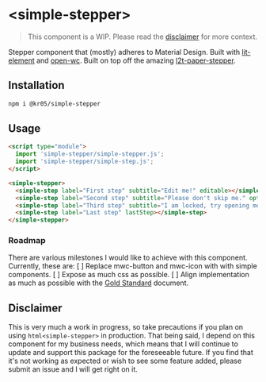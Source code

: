 # \<simple-stepper>

> This component is a WIP. Please read the [disclaimer](#Disclaimer) for more context.

Stepper component that (mostly) adheres to Material Design. Built with [lit-element](https://lit-element.polymer-project.org/) and [open-wc](https://github.com/open-wc/open-wc). Built on top off the amazing [l2t-paper-stepper](https://github.com/Link2Twenty/l2t-paper-stepper).

## Installation
```bash
npm i @kr05/simple-stepper
```

## Usage
```html
<script type="module">
  import 'simple-stepper/simple-stepper.js';
  import 'simple-stepper/simple-step.js';
</script>

<simple-stepper>
  <simple-step label="First step" subtitle="Edit me!" editable></simple-step>
  <simple-step label="Second step" subtitle="Please don't skip me." optional></simple-step>
  <simple-step label="Third step" subtitle="I am locked, try opening me." locked></simple-step>
  <simple-step label="Last step" lastStep></simple-step>
</simple-stepper>
```

### Roadmap
There are various milestones I would like to achieve with this component. Currently, these are:
[ ] Replace mwc-button and mwc-icon with with simple components.
[ ] Expose as much css as possible.
[ ] Align implementation as much as possible with the [Gold Standard](https://github.com/webcomponents/gold-standard/wiki) document.

## Disclaimer
This is very much a work in progress, so take precautions if you plan on using ```html<simple-stepper>``` in production. That being said, I depend on this component for my business needs, which means that I will continue to update and support this package for the foreseeable future. If you find that it's not working as expected or wish to see some feature added, please submit an issue and I will get right on it.